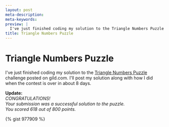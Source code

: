 ```yaml
---
layout: post
meta-description:
meta-keywords:
preview: |
  I've just finished coding my solution to the Triangle Numbers Puzzle challenge posted on gild.com. I'll post my solution along with how I did when the contest is over in about 8 days.
title: Triangle Numbers Puzzle
---
```

# Triangle Numbers Puzzle

I've just finished coding my solution to the <a href="http://www.gild.com/compete/competitions/176?utm_source=gildwire&amp;utm_medium=email&amp;utm_content=us&amp;utm_campaign=newsletter_35" target="_blank" title="Triangle Numbers Puzzle">Triangle Numbers Puzzle</a> challenge posted on gild.com. I'll post my solution along with how I did when the contest is over in about 8 days.

__Update:__  
_CONGRATULATIONS!_  
_Your submission was a successful solution to the puzzle._  
_You scored 618 out of 800 points._

{% gist 977909 %}
